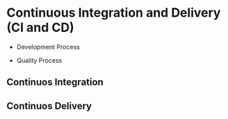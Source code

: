 # Continuous Integration and Delivery (CI and CD)

* Development Process

* Quality Process

## Continuos Integration




## Continuos Delivery


